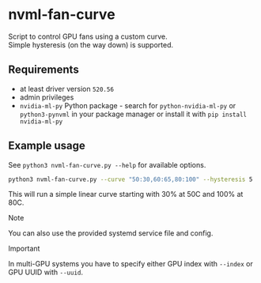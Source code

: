 # nvml-fan-curve

Script to control GPU fans using a custom curve.  
Simple hysteresis (on the way down) is supported.

## Requirements

- at least driver version `520.56`
- admin privileges
- `nvidia-ml-py` Python package - search for `python-nvidia-ml-py` or `python3-pynvml` in your package manager or install it with `pip install nvidia-ml-py`

## Example usage

See `python3 nvml-fan-curve.py --help` for available options.

```bash
python3 nvml-fan-curve.py --curve "50:30,60:65,80:100" --hysteresis 5
```

This will run a simple linear curve starting with 30% at 50C and 100% at 80C.  

> [!NOTE]
> You can also use the provided systemd service file and config.

> [!IMPORTANT]
> In multi-GPU systems you have to specify either GPU index with `--index` or GPU UUID with `--uuid`.

